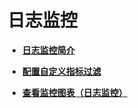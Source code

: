 # 日志监控<a name="ZH-CN_TOPIC_0135532773"></a>

-   **[日志监控简介](日志监控简介.md)**  

-   **[配置自定义指标过滤](配置自定义指标过滤.md)**  

-   **[查看监控图表（日志监控）](查看监控图表（日志监控）.md)**  


